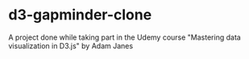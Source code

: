 # d3-gapminder-clone
A project done while taking part in the Udemy course "Mastering data visualization in D3.js" by Adam Janes
